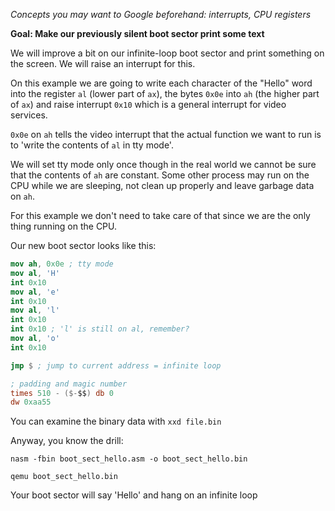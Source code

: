 *Concepts you may want to Google beforehand: interrupts, CPU
registers*

**Goal: Make our previously silent boot sector print some text**

We will improve a bit on our infinite-loop boot sector and print
something on the screen. We will raise an interrupt for this.

On this example we are going to write each character of the "Hello"
word into the register `al` (lower part of `ax`), the bytes `0x0e`
into `ah` (the higher part of `ax`) and raise interrupt `0x10` which
is a general interrupt for video services.

`0x0e` on `ah` tells the video interrupt that the actual function
we want to run is to 'write the contents of `al` in tty mode'.

We will set tty mode only once though in the real world we 
cannot be sure that the contents of `ah` are constant. Some other
process may run on the CPU while we are sleeping, not clean
up properly and leave garbage data on `ah`.

For this example we don't need to take care of that since we are
the only thing running on the CPU.

Our new boot sector looks like this:
```nasm
mov ah, 0x0e ; tty mode
mov al, 'H'
int 0x10
mov al, 'e'
int 0x10
mov al, 'l'
int 0x10
int 0x10 ; 'l' is still on al, remember?
mov al, 'o'
int 0x10

jmp $ ; jump to current address = infinite loop

; padding and magic number
times 510 - ($-$$) db 0
dw 0xaa55 
```

You can examine the binary data with `xxd file.bin`

Anyway, you know the drill:

`nasm -fbin boot_sect_hello.asm -o boot_sect_hello.bin`

`qemu boot_sect_hello.bin`

Your boot sector will say 'Hello' and hang on an infinite loop
